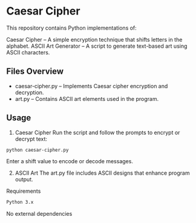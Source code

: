 # Caesar Cipher
This repository contains Python implementations of:

Caesar Cipher – A simple encryption technique that shifts letters in the alphabet.
ASCII Art Generator – A script to generate text-based art using ASCII characters.

## Files Overview
- caesar-cipher.py – Implements Caesar cipher encryption and decryption.
- art.py – Contains ASCII art elements used in the program.

## Usage
1. Caesar Cipher
Run the script and follow the prompts to encrypt or decrypt text:
```bash
python caesar-cipher.py
```
Enter a shift value to encode or decode messages.

2. ASCII Art
The art.py file includes ASCII designs that enhance program output.

Requirements
```bash
Python 3.x
```
No external dependencies
